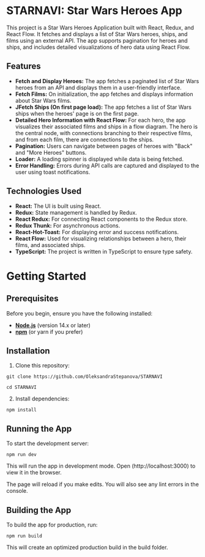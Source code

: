# STARNAVI: Star Wars Heroes App

This project is a Star Wars Heroes Application built with React, Redux, and React Flow. It fetches and displays a list of Star Wars heroes, ships, and films using an external API. The app supports pagination for heroes and ships, and includes detailed visualizations of hero data using React Flow.

## Features

- **Fetch and Display Heroes:** The app fetches a paginated list of Star Wars heroes from an API and displays them in a user-friendly interface.
- **Fetch Films:** On initialization, the app fetches and displays information about Star Wars films.
- **JFetch Ships (On first page load):** The app fetches a list of Star Wars ships when the heroes' page is on the first page.
- **Detailed Hero Information with React Flow:** For each hero, the app visualizes their associated films and ships in a flow diagram. The hero is the central node, with connections branching to their respective films, and from each film, there are connections to the ships.
- **Pagination:** Users can navigate between pages of heroes with "Back" and "More Heroes" buttons.
- **Loader:** A loading spinner is displayed while data is being fetched.
- **Error Handling:** Errors during API calls are captured and displayed to the user using toast notifications.

## Technologies Used

- **React:** The UI is built using React.
- **Redux:** State management is handled by Redux.
- **React Redux:** For connecting React components to the Redux store.
- **Redux Thunk:** For asynchronous actions.
- **React-Hot-Toast:** For displaying error and success notifications.
- **React Flow:** Used for visualizing relationships between a hero, their films, and associated ships.
- **TypeScript:** The project is written in TypeScript to ensure type safety.

# Getting Started

## Prerequisites

Before you begin, ensure you have the following installed:

- **[Node.js](https://nodejs.org/uk)** (version 14.x or later)
- **[npm](https://www.npmjs.com/)** (or yarn if you prefer)

## Installation

1. Clone this repository:

`git clone https://github.com/OleksandraStepanova/STARNAVI`

`cd STARNAVI`

2. Install dependencies:

`npm install`

## Running the App

To start the development server:

`npm run dev`

This will run the app in development mode. Open (http://localhost:3000) to view it in the browser.

The page will reload if you make edits. You will also see any lint errors in the console.

## Building the App

To build the app for production, run:

`npm run build`

This will create an optimized production build in the build folder.
